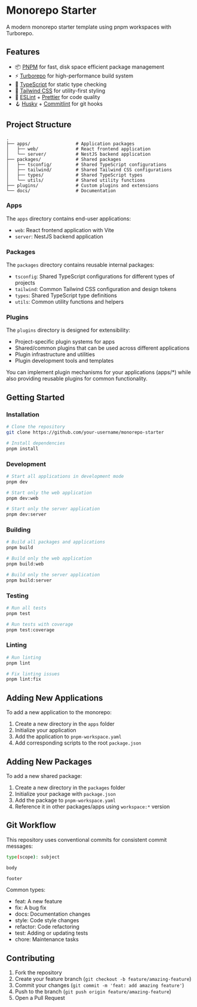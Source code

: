 # Monorepo Starter

A modern monorepo starter template using pnpm workspaces with Turborepo.

## Features

- 📦 [PNPM](https://pnpm.io/) for fast, disk space efficient package management
- ⚡️ [Turborepo](https://turborepo.org/) for high-performance build system
- 🔧 [TypeScript](https://www.typescriptlang.org/) for static type checking
- 🎨 [Tailwind CSS](https://tailwindcss.com/) for utility-first styling
- 🧪 [ESLint](https://eslint.org/) + [Prettier](https://prettier.io/) for code quality
- 🪝 [Husky](https://typicode.github.io/husky/#/) + [Commitlint](https://commitlint.js.org/) for git hooks

## Project Structure

```text
.
├── apps/                 # Application packages
│   ├── web/              # React frontend application
│   └── server/           # NestJS backend application
├── packages/             # Shared packages
│   ├── tsconfig/         # Shared TypeScript configurations
│   ├── tailwind/         # Shared Tailwind CSS configurations
│   ├── types/            # Shared TypeScript types
│   └── utils/            # Shared utility functions
├── plugins/              # Custom plugins and extensions
└── docs/                 # Documentation
```

### Apps

The `apps` directory contains end-user applications:

- `web`: React frontend application with Vite
- `server`: NestJS backend application

### Packages

The `packages` directory contains reusable internal packages:

- `tsconfig`: Shared TypeScript configurations for different types of projects
- `tailwind`: Common Tailwind CSS configuration and design tokens
- `types`: Shared TypeScript type definitions
- `utils`: Common utility functions and helpers

### Plugins

The `plugins` directory is designed for extensibility:

- Project-specific plugin systems for apps
- Shared/common plugins that can be used across different applications
- Plugin infrastructure and utilities
- Plugin development tools and templates

You can implement plugin mechanisms for your applications (apps/*) while also providing reusable plugins for common functionality.

## Getting Started

### Installation

```bash
# Clone the repository
git clone https://github.com/your-username/monorepo-starter

# Install dependencies
pnpm install
```

### Development

```bash
# Start all applications in development mode
pnpm dev

# Start only the web application
pnpm dev:web

# Start only the server application
pnpm dev:server
```

### Building

```bash
# Build all packages and applications
pnpm build

# Build only the web application
pnpm build:web

# Build only the server application
pnpm build:server
```

### Testing

```bash
# Run all tests
pnpm test

# Run tests with coverage
pnpm test:coverage
```

### Linting

```bash
# Run linting
pnpm lint

# Fix linting issues
pnpm lint:fix
```

## Adding New Applications

To add a new application to the monorepo:

1. Create a new directory in the `apps` folder
2. Initialize your application
3. Add the application to `pnpm-workspace.yaml`
4. Add corresponding scripts to the root `package.json`

## Adding New Packages

To add a new shared package:

1. Create a new directory in the `packages` folder
2. Initialize your package with `package.json`
3. Add the package to `pnpm-workspace.yaml`
4. Reference it in other packages/apps using `workspace:*` version

## Git Workflow

This repository uses conventional commits for consistent commit messages:

```bash
type(scope): subject

body

footer
```

Common types:

- feat: A new feature
- fix: A bug fix
- docs: Documentation changes
- style: Code style changes
- refactor: Code refactoring
- test: Adding or updating tests
- chore: Maintenance tasks

## Contributing

1. Fork the repository
2. Create your feature branch (`git checkout -b feature/amazing-feature`)
3. Commit your changes (`git commit -m 'feat: add amazing feature'`)
4. Push to the branch (`git push origin feature/amazing-feature`)
5. Open a Pull Request
